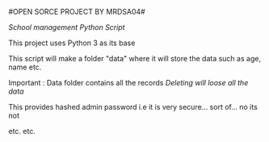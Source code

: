 #OPEN SORCE PROJECT BY MRDSA04#

*School management Python Script*

This project uses Python 3 as its base

This script will make a folder "data" where it will store the data such as age, name etc.

Important : Data folder contains all the records *Deleting will loose all the data*

This provides hashed admin password i.e it is very secure... sort of... no its not

etc. etc.
